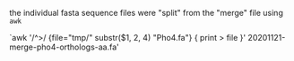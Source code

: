 the individual fasta sequence files were "split" from the "merge" file using `awk`

`awk '/^>/ {file="tmp/" substr($1, 2, 4) "Pho4.fa"} { print > file }' 20201121-merge-pho4-orthologs-aa.fa'
